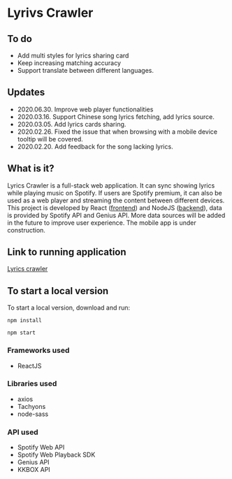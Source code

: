 # Lyrivs Crawler

## To do
* Add multi styles for lyrics sharing card
* Keep increasing matching accuracy
* Support translate between different languages.

## Updates

* 2020.06.30. Improve web player functionalities
* 2020.03.16. Support Chinese song lyrics fetching, add lyrics source.
* 2020.03.05. Add lyrics cards sharing.
* 2020.02.26. Fixed the issue that when browsing with a mobile device tooltip will be covered. 
* 2020.02.20. Add feedback for the song lacking lyrics. 


## What is it?
Lyrics Crawler is a full-stack web application. It can sync showing lyrics while playing music on Spotify. If users are Spotify premium, it can also be used as a web player and streaming the content between different devices. This project is developed by React ([frontend](https://github.com/RuoyanMeng/lyrics_crawler_client)) and NodeJS ([backend](https://github.com/RuoyanMeng/lyrics_crawler_server)), data is provided by Spotify API and Genius API. More data sources will be added in the future to improve user experience. The mobile app is under construction.

## Link to running application
[Lyrics crawler](https://lyrics-crawler.herokuapp.com/)

## To start a local version
To start a local version, download and run:
<pre><code>npm install</code></pre>
<pre><code>npm start</code></pre>

### Frameworks used
* ReactJS

### Libraries used
* axios
* Tachyons
* node-sass

### API used
* Spotify Web API
* Spotify Web Playback SDK
* Genius API
* KKBOX API

